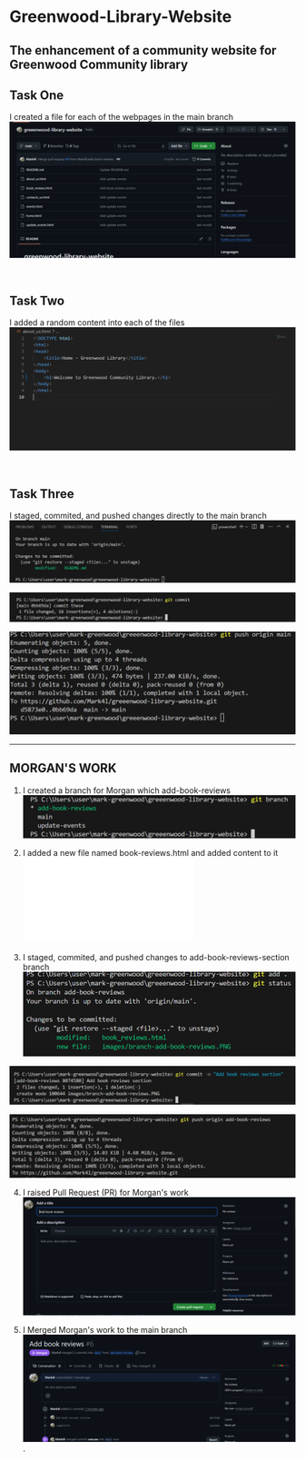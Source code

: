 # Greenwood-Library-Website
The enhancement of a community website for Greenwood Community library
---
## Task One
I created a file for each of the webpages in the main branch
![main](./images/First-main.PNG)

<br>

## Task Two
I added a random content into each of the files 
![about-us](./images/about-us.PNG)

<br>

## Task Three
I staged, commited, and pushed changes directly to the main branch 
![stage](./images/staging.PNG)

![commit](./images/commit.PNG)

![push](./images/push.PNG)

---

## MORGAN'S WORK
1. I created a branch for Morgan which add-book-reviews
![add-book-reviews-screenshot](./images/branch-add-book-reviews.PNG)

2. I added a new file named book-reviews.html and added content to it
![book-reviews.html-screenshot](./images/book-review.html)


3.  I staged, commited, and pushed changes to add-book-reviews-section branch
![stage](./images/staging-2.PNG)

![commit](./images/commit-2.PNG)

![push](./images/push-2.PNG)

4. I raised Pull Request (PR) for Morgan's work
![pull request](./images/PR-book-reviews.PNG)

5. I Merged Morgan's work to the main branch
![merge](./images/merged-book-reviews.PNG) .








